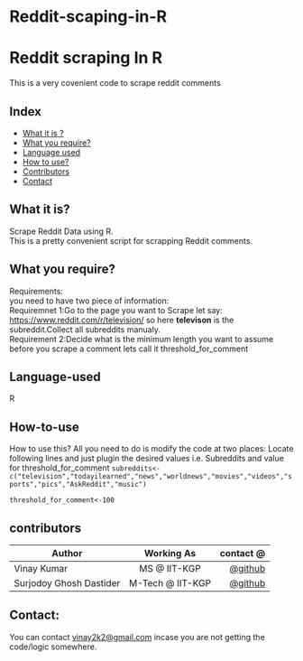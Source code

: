 # Reddit-scaping-in-R
# Reddit scraping In R</br>
This is a very covenient code to scrape reddit comments

## Index
- [What it is ?](#what_it_is?) 
- [What you require?](#What-you-require?)
- [Language used](#Language-used)
- [How to use?](#How-to-use)
- [Contributors](#contributors)
- [Contact](#contact)

## What it is?
Scrape Reddit Data using R.</br>
This is a pretty convenient script for scrapping Reddit comments.

## What you require?
Requirements:</br>
you need to have two piece of information:</br>
Requiremnet 1:Go to the page you want to Scrape let say: https://www.reddit.com/r/television/
so here <b>televison</b> is the subreddit.Collect all subreddits manualy.</br>
Requirement 2:Decide what is the minimum length you want to assume before you scrape a comment
lets call it threshold_for_comment


## Language-used
R

## How-to-use
How to use this?
All you need to do is modify the code at two places:
Locate following lines and just plugin the desired values i.e. Subreddits and value for threshold_for_comment
<code>subreddits<-c("television","todayilearned","news","worldnews","movies","videos","sports","pics","AskReddit","music")</br>
threshold_for_comment<-100
</code>


## contributors

|    Author        |              Working As             | contact @|
| -------------    |:-----------------------------------:| -----:  |
| Vinay Kumar      | MS @ IIT-KGP                        |    [@github](https://github.com/vinay2k2)   |
| Surjodoy Ghosh Dastider      | M-Tech @ IIT-KGP                |   [@github](https://github.com/ztk13) |

## Contact:
You can contact vinay2k2@gmail.com incase you are not getting the code/logic somewhere.



